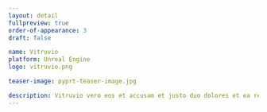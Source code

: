 ```yaml
---
layout: detail
fullpreview: true
order-of-appearance: 3
draft: false

name: Vitruvio
platform: Unreal Engine
logo: vitruvio.png

teaser-image: pyprt-teaser-image.jpg

description: Vitruvio vero eos et accusam et justo duo dolores et ea rebum. Stet clita kasd gubergren, no sea takimata sanctus est Lorem ipsum dolor sit amet.. At vero eos et accusam et justo duo dolores et ea rebum. Stet clita kasd gubergren, no sea takimata sanctus est Lorem ipsum dolor sit amet. Lorem ipsum dolor sit amet, consetetur sadipscing elitr, sed diam nonumy eirmod tempor invidunt ut labore et dolore magna aliquyam erat, sed diam voluptua.
---
```

